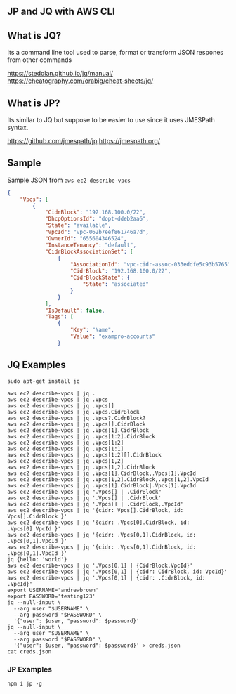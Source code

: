 ## JP and JQ with AWS CLI

## What is JQ?

Its a command line tool used to parse, format or transform JSON respones from other commands

https://stedolan.github.io/jq/manual/
https://cheatography.com/orabig/cheat-sheets/jq/

## What is JP?

Its similar to JQ but suppose to be easier to use since it uses JMESPath syntax.

https://github.com/jmespath/jp
https://jmespath.org/

## Sample

Sample JSON from `aws ec2 describe-vpcs`

```json
{
    "Vpcs": [
        {
            "CidrBlock": "192.168.100.0/22",
            "DhcpOptionsId": "dopt-ddeb2aa6",
            "State": "available",
            "VpcId": "vpc-062b7eef861746a7d",
            "OwnerId": "655604346524",
            "InstanceTenancy": "default",
            "CidrBlockAssociationSet": [
                {
                    "AssociationId": "vpc-cidr-assoc-033eddfe5c93b5765",
                    "CidrBlock": "192.168.100.0/22",
                    "CidrBlockState": {
                        "State": "associated"
                    }
                }
            ],
            "IsDefault": false,
            "Tags": [
                {
                    "Key": "Name",
                    "Value": "exampro-accounts"
                }
```

## JQ Examples

```
sudo apt-get install jq
```

```
aws ec2 describe-vpcs | jq .
aws ec2 describe-vpcs | jq .Vpcs
aws ec2 describe-vpcs | jq .Vpcs[]
aws ec2 describe-vpcs | jq .Vpcs.CidrBlock
aws ec2 describe-vpcs | jq .Vpcs?.CidrBlock?
aws ec2 describe-vpcs | jq .Vpcs[].CidrBlock
aws ec2 describe-vpcs | jq .Vpcs[1].CidrBlock
aws ec2 describe-vpcs | jq .Vpcs[1:2].CidrBlock
aws ec2 describe-vpcs | jq .Vpcs[1:2]
aws ec2 describe-vpcs | jq .Vpcs[1:1]
aws ec2 describe-vpcs | jq .Vpcs[1:2][].CidrBlock
aws ec2 describe-vpcs | jq .Vpcs[1,2]
aws ec2 describe-vpcs | jq .Vpcs[1,2].CidrBlock
aws ec2 describe-vpcs | jq .Vpcs[1].CidrBlock,.Vpcs[1].VpcId
aws ec2 describe-vpcs | jq .Vpcs[1,2].CidrBlock,.Vpcs[1,2].VpcId
aws ec2 describe-vpcs | jq .Vpcs[1].CidrBlock|.Vpcs[1].VpcId
aws ec2 describe-vpcs | jq ".Vpcs[] | .CidrBlock"
aws ec2 describe-vpcs | jq '.Vpcs[] | .CidrBlock'
aws ec2 describe-vpcs | jq '.Vpcs[] | .CidrBlock,.VpcId'
aws ec2 describe-vpcs | jq '{cidr: Vpcs[].CidrBlock, id: Vpcs[].CidrBlock }'
aws ec2 describe-vpcs | jq '{cidr: .Vpcs[0].CidrBlock, id: .Vpcs[0].VpcId }'
aws ec2 describe-vpcs | jq '{cidr: .Vpcs[0,1].CidrBlock, id: .Vpcs[0,1].VpcId }'
aws ec2 describe-vpcs | jq '{cidr: .Vpcs[0,1].CidrBlock, id: .Vpcs[0,1].VpcId }'
jq {hello: 'world'}
aws ec2 describe-vpcs | jq '.Vpcs[0,1] | {CidrBlock,VpcId}'
aws ec2 describe-vpcs | jq '.Vpcs[0,1] | {cidr: CidrBlock, id: VpcId}'
aws ec2 describe-vpcs | jq '.Vpcs[0,1] | {cidr: .CidrBlock, id: .VpcId}'
export USERNAME='andrewbrown'
export PASSWORD='testing123'
jq --null-input \
  --arg user "$USERNAME" \
  --arg password "$PASSWORD" \
  '{"user": $user, "password": $password}'
jq --null-input \
  --arg user "$USERNAME" \
  --arg password "$PASSWORD" \
  '{"user": $user, "password": $password}' > creds.json
cat creds.json
```

### JP Examples

```
npm i jp -g
```